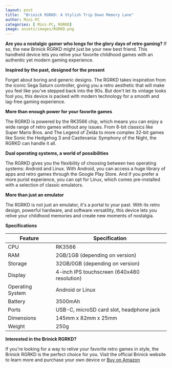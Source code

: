 ```yaml
---
layout: post
title:  "Brinick RGRKD: A Stylish Trip Down Memory Lane"
author: Mini-PC
categories: [ Mini-PC, RGRKD]
image: assets/images/RGRKD.png
---
```

**Are you a nostalgic gamer who longs for the glory days of retro gaming?** If so, the new Brinick RGRKD might just be your new best friend. This handheld device lets you relive your favorite childhood games with an authentic yet modern gaming experience.

**Inspired by the past, designed for the present**

Forget about boring and generic designs. The RGRKD takes inspiration from the iconic Sega Saturn controller, giving you a retro aesthetic that will make you feel like you've stepped back into the 90s. But don't let its vintage looks fool you, this device is packed with modern technology for a smooth and lag-free gaming experience.

**More than enough power for your favorite games**

The RGRKD is powered by the RK3566 chip, which means you can enjoy a wide range of retro games without any issues. From 8-bit classics like Super Mario Bros. and The Legend of Zelda to more complex 32-bit games like Sonic the Hedgehog 3 and Castlevania: Symphony of the Night, the RGRKD can handle it all.

**Dual operating systems, a world of possibilities**

The RGRKD gives you the flexibility of choosing between two operating systems: Android and Linux. With Android, you can access a huge library of apps and retro games through the Google Play Store. And if you prefer a more purist experience, you can opt for Linux, which comes pre-installed with a selection of classic emulators.

**More than just an emulator**

The RGRKD is not just an emulator, it's a portal to your past. With its retro design, powerful hardware, and software versatility, this device lets you relive your childhood memories and create new moments of nostalgia.

**Specifications**

| Feature | Specification |
|---|---|
| CPU | RK3566 |
| RAM | 2GB/1GB (depending on version) |
| Storage | 32GB/0GB (depending on version) |
| Display | 4-inch IPS touchscreen (640x480 resolution) |
| Operating System | Android or Linux |
| Battery | 3500mAh |
| Ports | USB-C, microSD card slot, headphone jack |
| Dimensions | 145mm x 82mm x 25mm |
| Weight | 250g |

**Interested in the Brinick RGRKD?**

If you're looking for a way to relive your favorite retro games in style, the Brinick RGRKD is the perfect choice for you. Visit the official Brinick website to learn more and purchase your own device or [Buy on Amazon](https://amzn.to/48o81F0)
